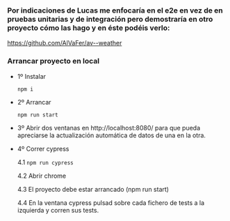 ### Por indicaciones de Lucas me enfocaría en el e2e en vez de en pruebas unitarias y de integración pero demostraría en otro proyecto cómo las hago y en éste podéis verlo: 

https://github.com/AlVaFer/av--weather

### Arrancar proyecto en local

* 1º Instalar

   `npm i`

* 2º Arrancar

   `npm run start`

* 3º Abrir dos ventanas en http://localhost:8080/ para que pueda apreciarse la actualización automática de datos de una en la otra.

* 4º Correr cypress

   4.1 `npm run cypress`

   4.2 Abrir chrome

   4.3 El proyecto debe estar arrancado (npm run start)

   4.4 En la ventana cypress pulsad sobre cada fichero de tests a la izquierda y corren sus tests.
